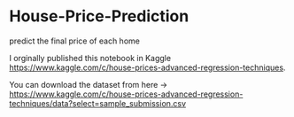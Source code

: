 # House-Price-Prediction
predict the final price of each home

I orginally published this notebook in Kaggle https://www.kaggle.com/c/house-prices-advanced-regression-techniques.

You can download the dataset from here -> https://www.kaggle.com/c/house-prices-advanced-regression-techniques/data?select=sample_submission.csv

